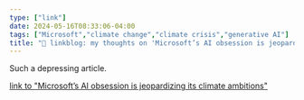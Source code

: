 ```yaml
---
type: ["link"]
date: 2024-05-16T08:33:06-04:00
tags: ["Microsoft","climate change","climate crisis","generative AI"]
title: "🔗 linkblog: my thoughts on 'Microsoft’s AI obsession is jeopardizing its climate ambitions'"
---
```

Such a depressing article.

[link to "Microsoft’s AI obsession is jeopardizing its climate ambitions"](https://www.theverge.com/2024/5/15/24157496/microsoft-ai-carbon-footprint-greenhouse-gas-emissions-grow-climate-pledge)
